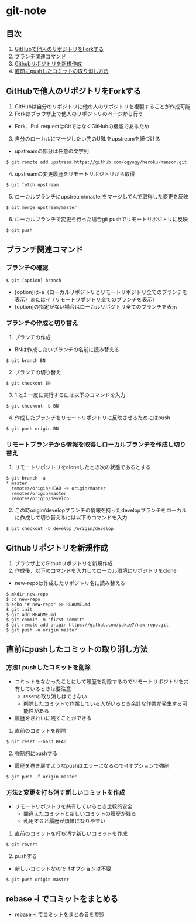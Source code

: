 # git-note
## 目次
1. [GitHubで他人のリポジトリをForkする](#GitHubで他人のリポジトリをForkする)
2. [ブランチ関連コマンド](#ブランチ関連コマンド)
3. [Githubリポジトリを新規作成](#Githubリポジトリを新規作成)
4. [直前にpushしたコミットの取り消し方法](#直前にpushしたコミットの取り消し方法)

## GitHubで他人のリポジトリをForkする

1. GitHubは自分のリポジトリに他の人のリポジトリを複製することが作成可能
2. Forkはブラウザ上で他人のリポジトリのページから行う
  - Fork、Pull requestはGitではなくGitHubの機能であるため

3. 自分のローカルにマージしたい先のURLをupstreamを紐づける
  - upstreamの部分は任意の文字列

```$ git remote add upstream https://github.com/ogyogy/heroku-hanson.git```

4. upstreamの変更履歴をリモートリポジトリから取得

```$ git fetch upstream```

5. ローカルブランチにupstream/masterをマージして4.で取得した変更を反映

```$ git merge upstream/master```

6. ローカルブランチで変更を行った場合git pushでリモートリポジトリに反映

```$ git push```

## ブランチ関連コマンド
### ブランチの確認

```$ git [option] branch```

- [option]は-a（ローカルリポジトリとリモートリポジトリ全てのブランチを表示）または-r（リモートリポジトリ全てのブランチを表示）
- [option]の指定がない場合はローカルリポジトリ全てのブランチを表示

### ブランチの作成と切り替え

1. ブランチの作成
  - BNは作成したいブランチの名前に読み替える

```$ git branch BN```

2. ブランチの切り替え

```$ git checkout BN```

3. 1.と2.一度に実行するには以下のコマンドを入力

```$ git checkout -b BN```

4. 作成したブランチをリモートリポジトリに反映させるためにはpush

```$ git push origin BN```

### リモートブランチから情報を取得しローカルブランチを作成し切り替え

1. リモートリポジトリをcloneしたとき次の状態であるとする

```
$ git branch -a
* master
  remotes/origin/HEAD -> origin/master
  remotes/origin/master
  remotes/origin/develop
```

2. この時origin/developブランチの情報を持ったdevelopブランチをローカルに作成して切り替えるには以下のコマンドを入力

```
$ git checkout -b develop /origin/develop
```

## Githubリポジトリを新規作成

1. ブラウザ上でGithubリポジトリを新規作成
2. 作成後、以下のコマンドを入力してローカル環境にリポジトリをclone
  - new-repoは作成したリポジトリ名に読み替える

```
$ mkdir new-repo
$ cd new-repo
$ echo "# new-repo" >> README.md
$ git init
$ git add README.md
$ git commit -m "first commit"
$ git remote add origin https://github.com/yukie7/new-repo.git
$ git push -u origin master
```

## 直前にpushしたコミットの取り消し方法
### 方法1 pushしたコミットを削除

- コミットをなかったことにして履歴を削除するのでリモートリポジトリを共有しているときは要注意
  - resetの取り消しはできない
  - 削除したコミットで作業している人がいるとき余計な作業が発生する可能性がある
- 履歴をきれいに残すことができる

1. 直前のコミットを削除

```$ git reset --hard HEAD```

2. 強制的にpushする
  - 履歴を巻き戻すようなpushはエラーになるので-fオプションで強制

```$ git push -f origin master```

### 方法2 変更を打ち消す新しいコミットを作成

- リモートリポジトリを共有しているとき比較的安全
  - 間違えたコミットと新しいコミットの履歴が残る
  - 乱用すると履歴が煩雑になりやすい

1. 直前のコミットを打ち消す新しいコミットを作成

```$ git revert```

2. pushする
  - 新しいコミットなので-fオプションは不要

```$ git push origin master```

## rebase -i でコミットをまとめる
- [rebase -i でコミットをまとめる](https://backlog.com/ja/git-tutorial/stepup/stepup7_5.html)を参照
